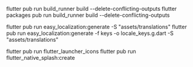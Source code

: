 flutter pub run build_runner build --delete-conflicting-outputs
flutter packages pub run build_runner build --delete-conflicting-outputs

flutter pub run easy_localization:generate -S "assets/translations"
flutter pub run easy_localization:generate -f keys -o locale_keys.g.dart -S "assets/translations"

flutter pub run flutter_launcher_icons
flutter pub run flutter_native_splash:create